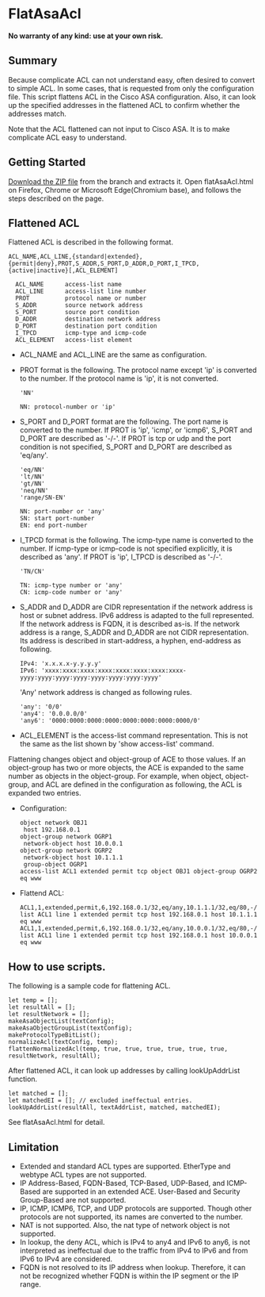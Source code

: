 # FlatAsaAcl

**No warranty of any kind: use at your own risk.**

## Summary

Because complicate ACL can not understand easy, often desired to convert to simple ACL. In some cases, that is requested from only the configuration file. This script flattens ACL in the Cisco ASA configuration. Also, it can look up the specified addresses in the flattened ACL to confirm whether the addresses match.

Note that the ACL flattened can not input to Cisco ASA. It is to make complicate ACL easy to understand.

## Getting Started

[Download the ZIP file](https://github.com/joelob99/flatAsaAcl) from the branch and extracts it.
Open flatAsaAcl.html on Firefox, Chrome or Microsoft Edge(Chromium base), and follows the steps described on the page.

## Flattened ACL

Flattened ACL is described in the following format.

```
ACL_NAME,ACL_LINE,{standard|extended},{permit|deny},PROT,S_ADDR,S_PORT,D_ADDR,D_PORT,I_TPCD,{active|inactive}[,ACL_ELEMENT]

  ACL_NAME      access-list name
  ACL_LINE      access-list line number
  PROT          protocol name or number
  S_ADDR        source network address
  S_PORT        source port condition
  D_ADDR        destination network address
  D_PORT        destination port condition
  I_TPCD        icmp-type and icmp-code
  ACL_ELEMENT   access-list element
```

  - ACL_NAME and ACL_LINE are the same as configuration.
  - PROT format is the following. The protocol name except 'ip' is converted to the number. If the protocol name is 'ip', it is not converted.

        'NN'

        NN: protocol-number or 'ip'
  
  - S_PORT and D_PORT format are the following. The port name is converted to the number. If PROT is 'ip', 'icmp', or 'icmp6', S_PORT and D_PORT are described as '-/-'. If PROT is tcp or udp and the port condition is not specified, S_PORT and D_PORT are described as 'eq/any'.

        'eq/NN'
        'lt/NN'
        'gt/NN'
        'neq/NN'
        'range/SN-EN'

        NN: port-number or 'any'
        SN: start port-number
        EN: end port-number

  - I_TPCD format is the following. The icmp-type name is converted to the number. If icmp-type or icmp-code is not specified explicitly, it is described as 'any'. If PROT is 'ip', I_TPCD is described as '-/-'.

        'TN/CN'

        TN: icmp-type number or 'any'
        CN: icmp-code number or 'any'

  - S_ADDR and D_ADDR are CIDR representation if the network address is host or subnet address. IPv6 address is adapted to the full represented. If the network address is FQDN, it is described as-is. If the network address is a range, S_ADDR and D_ADDR are not CIDR representation. Its address is described in start-address, a hyphen, end-address as following.

        IPv4: 'x.x.x.x-y.y.y.y'
        IPv6: 'xxxx:xxxx:xxxx:xxxx:xxxx:xxxx:xxxx:xxxx-yyyy:yyyy:yyyy:yyyy:yyyy:yyyy:yyyy:yyyy'

    'Any' network address is changed as following rules.

        'any': '0/0'
        'any4': '0.0.0.0/0'
        'any6': '0000:0000:0000:0000:0000:0000:0000:0000/0'

  - ACL_ELEMENT is the access-list command representation. This is not the same as the list shown by 'show access-list' command.

Flattening changes object and object-group of ACE to those values. If an object-group has two or more objects, the ACE is expanded to the same number as objects in the object-group. For example, when object, object-group, and ACL are defined in the configuration as following, the ACL is expanded two entries.

- Configuration:

      object network OBJ1
       host 192.168.0.1
      object-group network OGRP1
       network-object host 10.0.0.1
      object-group network OGRP2
       network-object host 10.1.1.1
       group-object OGRP1
      access-list ACL1 extended permit tcp object OBJ1 object-group OGRP2 eq www

- Flattend ACL:

      ACL1,1,extended,permit,6,192.168.0.1/32,eq/any,10.1.1.1/32,eq/80,-/-,active,access-list ACL1 line 1 extended permit tcp host 192.168.0.1 host 10.1.1.1 eq www
      ACL1,1,extended,permit,6,192.168.0.1/32,eq/any,10.0.0.1/32,eq/80,-/-,active,access-list ACL1 line 1 extended permit tcp host 192.168.0.1 host 10.0.0.1 eq www

## How to use scripts.

The following is a sample code for flattening ACL.

    let temp = [];
    let resultAll = [];
    let resultNetwork = [];
    makeAsaObjectList(textConfig);
    makeAsaObjectGroupList(textConfig);
    makeProtocolTypeBitList();
    normalizeAcl(textConfig, temp);
    flattenNormalizedAcl(temp, true, true, true, true, true, true, resultNetwork, resultAll);

After flattened ACL, it can look up addresses by calling lookUpAddrList function.

    let matched = [];
    let matchedEI = []; // excluded ineffectual entries.
    lookUpAddrList(resultAll, textAddrList, matched, matchedEI);

See flatAsaAcl.html for detail.

## Limitation

- Extended and standard ACL types are supported. EtherType and webtype ACL types are not supported.
- IP Address-Based, FQDN-Based, TCP-Based, UDP-Based, and ICMP-Based are supported in an extended ACE. User-Based and Security Group-Based are not supported.
- IP, ICMP, ICMP6, TCP, and UDP protocols are supported. Though other protocols are not supported, its names are converted to the number.
- NAT is not supported. Also, the nat type of network object is not supported.
- In lookup, the deny ACL, which is IPv4 to any4 and IPv6 to any6, is not interpreted as ineffectual due to the traffic from IPv4 to IPv6 and from IPv6 to IPv4 are considered.
- FQDN is not resolved to its IP address when lookup. Therefore, it can not be recognized whether FQDN is within the IP segment or the IP range.
